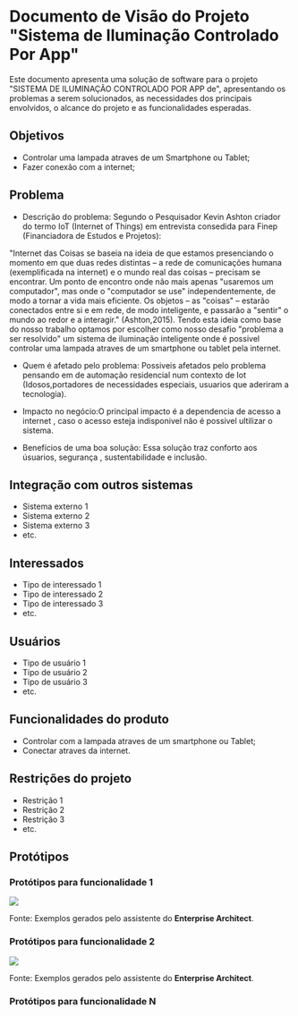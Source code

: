# Documento de Visão do Projeto "Sistema de Iluminação Controlado Por App"

Este documento apresenta uma solução de software para o projeto "SISTEMA DE ILUMINAÇÃO CONTROLADO POR APP de", 
apresentando os problemas a serem solucionados, as necessidades dos principais envolvidos, o alcance do projeto e as funcionalidades esperadas.

## Objetivos

* Controlar uma lampada atraves de um Smartphone ou Tablet;
* Fazer conexão com a internet;


## Problema

* Descrição do problema: Segundo o Pesquisador Kevin Ashton criador do termo IoT (Internet of Things) em entrevista consedida para Finep (Financiadora de Estudos e Projetos): 
       
"Internet das Coisas se baseia na ideia de que estamos presenciando o momento em que duas redes distintas – a rede de comunicações humana (exemplificada na internet) e o mundo real das coisas – precisam se encontrar. Um ponto de encontro onde não mais apenas "usaremos um computador", mas onde o "computador se use" independentemente, de modo a tornar a vida mais eficiente. Os objetos – as "coisas" – estarão conectados entre si e em rede, de modo inteligente, e passarão a "sentir" o mundo ao redor e a interagir." (Ashton,2015). Tendo esta ideia como base do nosso trabalho optamos por escolher como nosso desafio "problema a ser resolvido" um sistema de iluminação inteligente onde é possivel controlar uma lampada atraves de um smartphone ou tablet pela internet.

* Quem é afetado pelo problema: Possiveis afetados pelo problema pensando em  de automação residencial num contexto de Iot  (Idosos,portadores de necessidades especiais, usuarios que aderiram a tecnologia).

* Impacto no negócio:O principal impacto é a dependencia de acesso a internet , caso o acesso esteja indisponivel não é possivel ultilizar o sistema.

* Benefícios de uma boa solução: Essa solução traz conforto aos úsuarios, segurança , sustentabilidade e inclusão.

## Integração com outros sistemas

* Sistema externo 1
* Sistema externo 2
* Sistema externo 3
* etc.
 
## Interessados

* Tipo de interessado 1
* Tipo de interessado 2
* Tipo de interessado 3
* etc.

## Usuários

* Tipo de usuário 1
* Tipo de usuário 2
* Tipo de usuário 3
* etc.

## Funcionalidades do produto

* Controlar com a lampada atraves de um smartphone ou Tablet;
* Conectar atraves da internet.


## Restrições do projeto

* Restrição 1
* Restrição 2
* Restrição 3
* etc.

## Protótipos

### Protótipos para funcionalidade 1

![](proto1.png)

Fonte: Exemplos gerados pelo assistente do **Enterprise Architect**.

### Protótipos para funcionalidade 2

![](proto2.png)

Fonte: Exemplos gerados pelo assistente do **Enterprise Architect**.

### Protótipos para funcionalidade N
